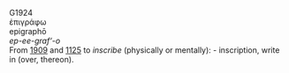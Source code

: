 <body>
  <p>G1924<br>  ἐπιγράφω  <br> epigraphō  <br><i>ep-ee-graf‘-o </i><br>From <a href="g1909.htm">1909</a> and <a href="g1125.htm">1125</a>  to <i>inscribe</i> (physically or mentally): - inscription, write in (over, thereon).<br></p>
 </body>